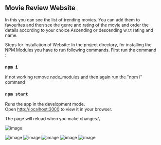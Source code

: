 
## Movie Review Website
In this you can see the list of trending movies.
You can add them to favourites and then see the genre and rating of the movie and order the details according to your choice Ascending or descending w.r.t rating and name.


Steps for Installation of Website:
In the project directory, for installing the NPM Modules you have to run following commands.
First run the command :
### `npm i`
if not working remove node_modules and then again run the 
"npm i" command
### `npm start`
Runs the app in the development mode.\
Open [http://localhost:3000](http://localhost:3000) to view it in your browser.

The page will reload when you make changes.\



![image](https://user-images.githubusercontent.com/92045441/184180458-1e95bb3a-2edc-4c91-b869-69778ab7442b.png)


![image](https://user-images.githubusercontent.com/92045441/184180535-f859c273-0883-48d4-833a-3c1e75a27887.png)
![image](https://user-images.githubusercontent.com/92045441/184180657-ea1af33a-d9a4-4612-b5aa-465a8febd7ce.png)
![image](https://user-images.githubusercontent.com/92045441/184180724-db7c9bd0-b493-433b-ab88-c0a917819a77.png)
![image](https://user-images.githubusercontent.com/92045441/184180797-c38a3125-56ec-4d75-9734-4ea9aa9057ed.png)
![image](https://user-images.githubusercontent.com/92045441/184180949-0bc7a3b7-ab11-4dc0-bbd5-8fb404773719.png)

